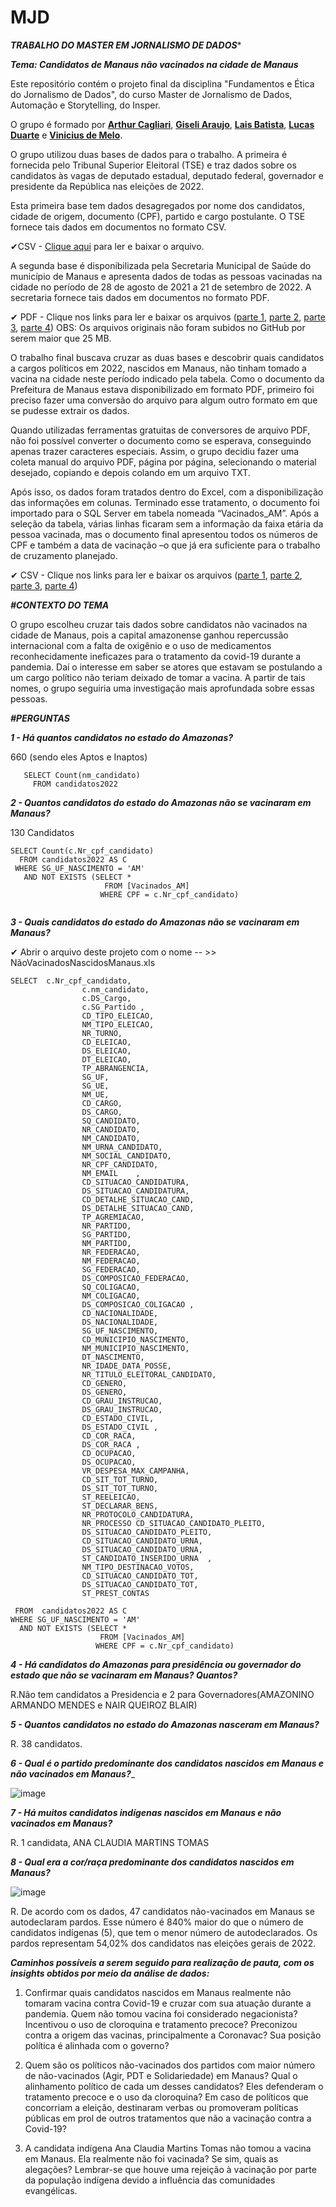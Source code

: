 # MJD

***TRABALHO DO MASTER EM JORNALISMO DE DADOS****

___Tema: Candidatos de Manaus não vacinados na cidade de Manaus___

Este repositório contém o projeto final da disciplina "Fundamentos e Ética do Jornalismo de Dados", do curso Master de Jornalismo de Dados, Automação e Storytelling, do Insper. 

O grupo é formado por [**Arthur Cagliari**](https://github.com/arthurcagliari), **[Giseli Araujo](https://github.com/GiseliAraujo)**, **[Lais Batista](https://github.com/laisbs0)**, **[Lucas Duarte](https://github.com/lucasduartematos)** e **[Vinicius de Melo](https://github.com/viniciusdmelo)**.

O grupo utilizou duas bases de dados para o trabalho. A primeira é fornecida pelo Tribunal Superior Eleitoral (TSE) e traz dados sobre os candidatos às vagas de deputado estadual, deputado federal, governador e presidente da República nas eleições de 2022. 

Esta primeira base tem dados desagregados por nome dos candidatos, cidade de origem, documento (CPF), partido e cargo postulante. O TSE fornece tais dados em documentos no formato CSV.

✔CSV - [Clique aqui](https://github.com/GiseliAraujo/MJD-FUNDAMENTOS-E-TICA-DO-JORNALISMO-DE-DADOS/blob/main/consulta_cand_2022_AM.xlsx) para ler e baixar o arquivo.

A segunda base é disponibilizada pela Secretaria Municipal de Saúde do município de Manaus e apresenta dados de todas as pessoas vacinadas na cidade no período de 28 de agosto de 2021 a 21 de setembro de 2022. A secretaria fornece tais dados em documentos no formato PDF.

✔ PDF - Clique nos links para ler e baixar os arquivos ([parte 1](https://www2.manaus.am.gov.br/docs/semsa/Lista%2011-06-2021.pdf), [parte 2](https://www2.manaus.am.gov.br/docs/semsa/Vacinados_2022-10-06_as_19h00min.pdf), [parte 3](https://www2.manaus.am.gov.br/docs/semsa/Vacinados_2021-08-27_as_19h00min%20(1).pdf), [parte 4](https://www2.manaus.am.gov.br/docs/semsa/Vacinados_2021-07-07_as_19h00min.pdf))
OBS: Os arquivos originais não foram subidos no GitHub por serem maior que 25 MB.

O trabalho final buscava cruzar as duas bases e descobrir quais candidatos a cargos políticos em 2022, nascidos em Manaus, não tinham tomado a vacina na cidade neste período indicado pela tabela. Como o documento da Prefeitura de Manaus estava disponibilizado em formato PDF, primeiro foi preciso fazer uma conversão do arquivo para algum outro formato em que se pudesse extrair os dados.

Quando utilizadas ferramentas gratuitas de conversores de arquivo PDF, não foi possível converter o documento como se esperava, conseguindo apenas trazer caracteres especiais. Assim, o grupo decidiu fazer uma coleta manual do arquivo PDF, página por página, selecionando o material desejado, copiando e depois colando em um arquivo TXT. 

Após isso, os dados foram tratados dentro do Excel, com a disponibilização das informações em colunas. Terminado esse tratamento, o documento foi importado para o SQL Server em tabela nomeada “Vacinados_AM”. Após a seleção da tabela, várias linhas ficaram sem a informação da faixa etária da pessoa vacinada, mas o documento final apresentou todos os números de CPF e também a data de vacinação –o que  já era suficiente para o trabalho de cruzamento planejado.

✔ CSV - Clique nos links para ler e baixar os arquivos ([parte 1](https://github.com/GiseliAraujo/MJD-FUNDAMENTOS-E-TICA-DO-JORNALISMO-DE-DADOS/blob/main/Primeiro.xlsx), [parte 2](https://github.com/GiseliAraujo/MJD-FUNDAMENTOS-E-TICA-DO-JORNALISMO-DE-DADOS/blob/main/Segundo.xlsx), [parte 3](https://github.com/GiseliAraujo/MJD-FUNDAMENTOS-E-TICA-DO-JORNALISMO-DE-DADOS/blob/main/terceiro.xlsx), [parte 4](https://github.com/GiseliAraujo/MJD-FUNDAMENTOS-E-TICA-DO-JORNALISMO-DE-DADOS/blob/main/Quarto.xlsx))

***#CONTEXTO DO TEMA***

O grupo escolheu cruzar tais dados sobre candidatos não vacinados na cidade de Manaus, pois a capital amazonense ganhou repercussão internacional com a falta de oxigênio e o uso de medicamentos reconhecidamente ineficazes para o tratamento da covid-19 durante a pandemia. Daí o interesse em saber se atores que estavam se postulando a um cargo político não teriam deixado de tomar a vacina. A partir de tais nomes, o grupo seguiria uma investigação mais aprofundada sobre essas pessoas.

***#PERGUNTAS***

___1 - Há quantos candidatos no estado do Amazonas?___

660 (sendo eles Aptos e Inaptos)

```
   SELECT Count(nm_candidato)
     FROM candidatos2022
```
___2 - Quantos candidatos do estado do Amazonas não se vacinaram em Manaus?___

130 Candidatos

```
SELECT Count(c.Nr_cpf_candidato)
  FROM candidatos2022 AS C
 WHERE SG_UF_NASCIMENTO = 'AM'
   AND NOT EXISTS (SELECT *
                     FROM [Vacinados_AM]
                    WHERE CPF = c.Nr_cpf_candidato)                 
                    
```

___3 - Quais candidatos do estado do Amazonas não se vacinaram em Manaus?___

✔ Abrir o arquivo deste projeto com o nome  -- >> NãoVacinadosNascidosManaus.xls

```
SELECT  c.Nr_cpf_candidato, 
				c.nm_candidato, 
				c.DS_Cargo, 
				c.SG_Partido ,
				CD_TIPO_ELEICAO,
				NM_TIPO_ELEICAO,
				NR_TURNO,
				CD_ELEICAO,
				DS_ELEICAO,
				DT_ELEICAO,
				TP_ABRANGENCIA,
				SG_UF,
				SG_UE,
				NM_UE,
				CD_CARGO,
				DS_CARGO,
				SQ_CANDIDATO,
				NR_CANDIDATO,
				NM_CANDIDATO,
				NM_URNA_CANDIDATO,
				NM_SOCIAL_CANDIDATO,
				NR_CPF_CANDIDATO,
				NM_EMAIL	,
				CD_SITUACAO_CANDIDATURA,
				DS_SITUACAO_CANDIDATURA,
				CD_DETALHE_SITUACAO_CAND,
				DS_DETALHE_SITUACAO_CAND,
				TP_AGREMIACAO,
				NR_PARTIDO,	
				SG_PARTIDO,	
				NM_PARTIDO,	
				NR_FEDERACAO,	
				NM_FEDERACAO,	
				SG_FEDERACAO,
				DS_COMPOSICAO_FEDERACAO,
				SQ_COLIGACAO,
				NM_COLIGACAO,
				DS_COMPOSICAO_COLIGACAO	,
				CD_NACIONALIDADE,	
				DS_NACIONALIDADE,
				SG_UF_NASCIMENTO,
				CD_MUNICIPIO_NASCIMENTO,
				NM_MUNICIPIO_NASCIMENTO,
				DT_NASCIMENTO,
				NR_IDADE_DATA_POSSE,
				NR_TITULO_ELEITORAL_CANDIDATO,
				CD_GENERO,
				DS_GENERO,
				CD_GRAU_INSTRUCAO,
				DS_GRAU_INSTRUCAO,
				CD_ESTADO_CIVIL,
				DS_ESTADO_CIVIL	,
				CD_COR_RACA,
				DS_COR_RACA	,
				CD_OCUPACAO,
				DS_OCUPACAO,
				VR_DESPESA_MAX_CAMPANHA,
				CD_SIT_TOT_TURNO,
				DS_SIT_TOT_TURNO,
				ST_REELEICAO,
				ST_DECLARAR_BENS,
				NR_PROTOCOLO_CANDIDATURA,
				NR_PROCESSO	CD_SITUACAO_CANDIDATO_PLEITO,
				DS_SITUACAO_CANDIDATO_PLEITO,
				CD_SITUACAO_CANDIDATO_URNA,
				DS_SITUACAO_CANDIDATO_URNA,	
				ST_CANDIDATO_INSERIDO_URNA	,
				NM_TIPO_DESTINACAO_VOTOS,	
				CD_SITUACAO_CANDIDATO_TOT,	
				DS_SITUACAO_CANDIDATO_TOT,	
				ST_PREST_CONTAS

 FROM  candidatos2022 AS C
WHERE SG_UF_NASCIMENTO = 'AM'
  AND NOT EXISTS (SELECT * 
                    FROM [Vacinados_AM]
                   WHERE CPF = c.Nr_cpf_candidato)
```
___4 - Há candidatos do Amazonas para presidência ou governador do estado que não se vacinaram em Manaus? Quantos?___

R.Não tem candidatos a Presidencia e 2 para Governadores(AMAZONINO ARMANDO MENDES e NAIR QUEIROZ BLAIR)
    
___5 - Quantos candidatos no estado do Amazonas nasceram em Manaus?___

R. 38 candidatos.
 
___6 - Qual é o partido predominante dos candidatos nascidos em Manaus e não vacinados em Manaus?____

![image](https://user-images.githubusercontent.com/114266007/194380275-e92f6fe1-cc07-45eb-bc99-8be31a282c1e.png)


___7 - Há muitos candidatos indígenas nascidos em Manaus e não vacinados em Manaus?___

R. 1 candidata, ANA CLAUDIA MARTINS TOMAS

___8 - Qual era a cor/raça predominante dos candidatos nascidos em Manaus?___

![image](https://user-images.githubusercontent.com/114266007/194381013-61547351-51ec-4241-ab61-a9dbd77a2e63.png)


R. De acordo com os dados, 47 candidatos não-vacinados em Manaus se autodeclaram pardos. Esse número é 840% maior do que o número de candidatos indígenas (5), que  tem o menor número de autodeclarados. Os pardos representam 54,02% dos candidatos nas eleições gerais de 2022.

___Caminhos possíveis a serem seguido para realização de pauta, com os insights obtidos por meio da análise de dados:___

1. Confirmar quais candidatos nascidos em Manaus realmente não tomaram vacina contra Covid-19 e cruzar com sua atuação durante a pandemia. Quem não tomou vacina foi considerado negacionista? Incentivou o uso de cloroquina e tratamento precoce? Preconizou contra a origem das vacinas, principalmente a Coronavac? Sua posição política é alinhada com o governo?

2. Quem são os políticos não-vacinados dos partidos com maior número de não-vacinados (Agir, PDT e Solidariedade) em Manaus? Qual o alinhamento político de cada um desses candidatos? Eles defenderam o tratamento precoce e o uso da cloroquina? Em caso de políticos que concorriam a eleição, destinaram verbas ou promoveram políticas públicas em prol de outros tratamentos que não a vacinação contra a Covid-19?

3. A candidata indígena Ana Claudia Martins Tomas não tomou a vacina em Manaus. Ela realmente não foi vacinada? Se sim, quais as alegações? Lembrar-se que houve uma rejeição à vacinação por parte da população indígena devido a influência das comunidades evangélicas.
